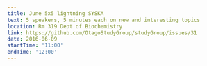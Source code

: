 ```yaml
---
title: June 5x5 lightning SYSKA
text: 5 speakers, 5 minutes each on new and interesting topics
location: Rm 319 Dept of Biochemistry
link: https://github.com/OtagoStudyGroup/studyGroup/issues/31
date: 2016-06-09
startTime: '11:00'
endTime: '12:00'
---
```

